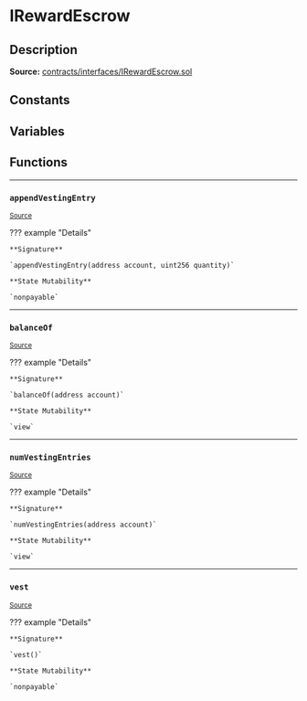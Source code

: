 # IRewardEscrow

## Description


**Source:** [contracts/interfaces/IRewardEscrow.sol](https://github.com/Synthetixio/synthetix/tree/develop/contracts/interfaces/IRewardEscrow.sol)

## Constants

## Variables

## Functions


---
### `appendVestingEntry`

<sub>[Source](https://github.com/Synthetixio/synthetix/tree/develop/contracts/interfaces/IRewardEscrow.sol#L11)</sub>



??? example "Details"

    **Signature**

    `appendVestingEntry(address account, uint256 quantity)`

    **State Mutability**

    `nonpayable`


---
### `balanceOf`

<sub>[Source](https://github.com/Synthetixio/synthetix/tree/develop/contracts/interfaces/IRewardEscrow.sol#L6)</sub>



??? example "Details"

    **Signature**

    `balanceOf(address account)`

    **State Mutability**

    `view`


---
### `numVestingEntries`

<sub>[Source](https://github.com/Synthetixio/synthetix/tree/develop/contracts/interfaces/IRewardEscrow.sol#L8)</sub>



??? example "Details"

    **Signature**

    `numVestingEntries(address account)`

    **State Mutability**

    `view`


---
### `vest`

<sub>[Source](https://github.com/Synthetixio/synthetix/tree/develop/contracts/interfaces/IRewardEscrow.sol#L13)</sub>



??? example "Details"

    **Signature**

    `vest()`

    **State Mutability**

    `nonpayable`

